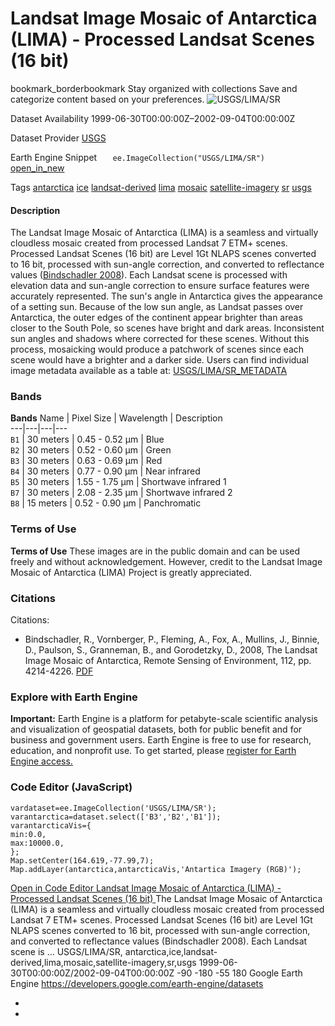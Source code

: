  
#  Landsat Image Mosaic of Antarctica (LIMA) - Processed Landsat Scenes (16 bit) 
bookmark_borderbookmark Stay organized with collections  Save and categorize content based on your preferences. 
![USGS/LIMA/SR](https://developers.google.com/earth-engine/datasets/images/USGS/USGS_LIMA_SR_sample.png) 

Dataset Availability
    1999-06-30T00:00:00Z–2002-09-04T00:00:00Z 

Dataset Provider
     [ USGS ](https://lima.usgs.gov/index.php) 

Earth Engine Snippet
     `    ee.ImageCollection("USGS/LIMA/SR")   ` [ open_in_new ](https://code.earthengine.google.com/?scriptPath=Examples:Datasets/USGS/USGS_LIMA_SR) 

Tags
     [antarctica](https://developers.google.com/earth-engine/datasets/tags/antarctica) [ice](https://developers.google.com/earth-engine/datasets/tags/ice) [landsat-derived](https://developers.google.com/earth-engine/datasets/tags/landsat-derived) [lima](https://developers.google.com/earth-engine/datasets/tags/lima) [mosaic](https://developers.google.com/earth-engine/datasets/tags/mosaic) [satellite-imagery](https://developers.google.com/earth-engine/datasets/tags/satellite-imagery) [sr](https://developers.google.com/earth-engine/datasets/tags/sr) [usgs](https://developers.google.com/earth-engine/datasets/tags/usgs)
#### Description
The Landsat Image Mosaic of Antarctica (LIMA) is a seamless and virtually cloudless mosaic created from processed Landsat 7 ETM+ scenes.
Processed Landsat Scenes (16 bit) are Level 1Gt NLAPS scenes converted to 16 bit, processed with sun-angle correction, and converted to reflectance values ([Bindschadler 2008](https://lima.usgs.gov/LIMA_paper.pdf)).
Each Landsat scene is processed with elevation data and sun-angle correction to ensure surface features were accurately represented. The sun's angle in Antarctica gives the appearance of a setting sun. Because of the low sun angle, as Landsat passes over Antarctica, the outer edges of the continent appear brighter than areas closer to the South Pole, so scenes have bright and dark areas. Inconsistent sun angles and shadows where corrected for these scenes. Without this process, mosaicking would produce a patchwork of scenes since each scene would have a brighter and a darker side.
Users can find individual image metadata available as a table at: [USGS/LIMA/SR_METADATA](https://developers.google.com/earth-engine/datasets/catalog/USGS_LIMA_SR_METADATA)
### Bands
**Bands**
Name | Pixel Size | Wavelength | Description  
---|---|---|---  
`B1` |  30 meters  | 0.45 - 0.52 μm | Blue  
`B2` |  30 meters  | 0.52 - 0.60 μm | Green  
`B3` |  30 meters  | 0.63 - 0.69 μm | Red  
`B4` |  30 meters  | 0.77 - 0.90 μm | Near infrared  
`B5` |  30 meters  | 1.55 - 1.75 μm | Shortwave infrared 1  
`B7` |  30 meters  | 2.08 - 2.35 μm | Shortwave infrared 2  
`B8` |  15 meters  | 0.52 - 0.90 μm | Panchromatic  
### Terms of Use
**Terms of Use**
These images are in the public domain and can be used freely and without acknowledgement. However, credit to the Landsat Image Mosaic of Antarctica (LIMA) Project is greatly appreciated.
### Citations
Citations:
  * Bindschadler, R., Vornberger, P., Fleming, A., Fox, A., Mullins, J., Binnie, D., Paulson, S., Granneman, B., and Gorodetzky, D., 2008, The Landsat Image Mosaic of Antarctica, Remote Sensing of Environment, 112, pp. 4214-4226. [PDF](https://lima.usgs.gov/LIMA_paper.pdf)


### Explore with Earth Engine
**Important:** Earth Engine is a platform for petabyte-scale scientific analysis and visualization of geospatial datasets, both for public benefit and for business and government users. Earth Engine is free to use for research, education, and nonprofit use. To get started, please [register for Earth Engine access.](https://console.cloud.google.com/earth-engine)
### Code Editor (JavaScript)
```
vardataset=ee.ImageCollection('USGS/LIMA/SR');
varantarctica=dataset.select(['B3','B2','B1']);
varantarcticaVis={
min:0.0,
max:10000.0,
};
Map.setCenter(164.619,-77.99,7);
Map.addLayer(antarctica,antarcticaVis,'Antartica Imagery (RGB)');
```
[ Open in Code Editor ](https://code.earthengine.google.com/?scriptPath=Examples:Datasets/USGS/USGS_LIMA_SR)
[ Landsat Image Mosaic of Antarctica (LIMA) - Processed Landsat Scenes (16 bit) ](https://developers.google.com/earth-engine/datasets/catalog/USGS_LIMA_SR)
The Landsat Image Mosaic of Antarctica (LIMA) is a seamless and virtually cloudless mosaic created from processed Landsat 7 ETM+ scenes. Processed Landsat Scenes (16 bit) are Level 1Gt NLAPS scenes converted to 16 bit, processed with sun-angle correction, and converted to reflectance values (Bindschadler 2008). Each Landsat scene is …
USGS/LIMA/SR, antarctica,ice,landsat-derived,lima,mosaic,satellite-imagery,sr,usgs 
1999-06-30T00:00:00Z/2002-09-04T00:00:00Z
-90 -180 -55 180 
Google Earth Engine
https://developers.google.com/earth-engine/datasets
  * [ ](https://doi.org/https://lima.usgs.gov/index.php)
  * [ ](https://doi.org/https://developers.google.com/earth-engine/datasets/catalog/USGS_LIMA_SR)



